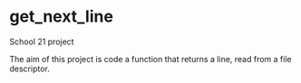 # get_next_line

School 21 project

The aim of this project is code a function that returns a line, read from a file descriptor.
